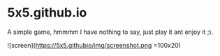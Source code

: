 5x5.github.io
=============

A simple game, hmmmm I have nothing to say, just play it ant enjoy it ;).

![screen](https://5x5.githubio/img/screenshot.png =100x20)